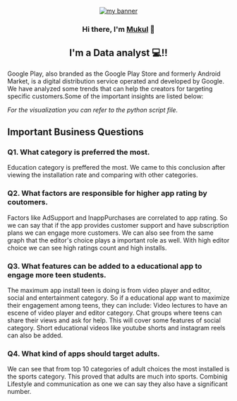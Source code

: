 <p align="center">
  <a href="https://www.yushi.dev/" target="_blank" rel="noreferrer"><img src="https://user-images.githubusercontent.com/107141644/179446767-f543e19c-78bc-4a03-8a53-7c5ccd750f06.jpg" alt="my banner"></a>
</p>
<h3 align="center">
Hi there, I'm <a href="https://www.linkedin.com/in/mukuldeshantri/" target="_blank" rel="noreferrer">Mukul</a> 👋
</h3>
<h2 align="center">
I'm a Data analyst 💻!!
</h2> 
Google Play, also branded as the Google Play Store and formerly Android Market, is a digital distribution service operated and developed by Google. We have analyzed some trends that can help the creators for targeting specific customers.Some of the important insights are listed below:

*For the visualization you can refer to the python script file.*
<h2>Important Business Questions</h2>
<h3> Q1. What category is preferred the most.  </h3>
Education category is preffered the most. We came to this conclusion after viewing the installation rate and comparing with other categories.  
<h3>Q2. What factors are responsible for higher app rating by coutomers.  </h3>
Factors like AdSupport and InappPurchases are correlated to app rating. So we can say that if the app provides customer support and have subscription plans we can engage more customers. We can also see from the same graph that the editor's choice plays a important role as well. With high editor choice we can see high ratings count and high installs.  
<h3>Q3. What features can be added to a educational app to engage more teen students.  </h3>
The maximum app install teen is doing is from video player and editor, social and entertainment category. So if a educational app want to maximize their engagement among teens, they can include:
Video lectures to have an escene of video player and editor category.  
Chat groups where teens can share their views and ask for help. This will cover some features of social category.  
Short educational videos like youtube shorts and instagram reels can also be added.  
<h3>Q4. What kind of apps should target adults.  </h3>
We can see that from top 10 categories of adult choices the most installed is the sports category. This proved that adults are much into sports. Combinig Lifestyle and communication as one we can say they also have a significant number.  


